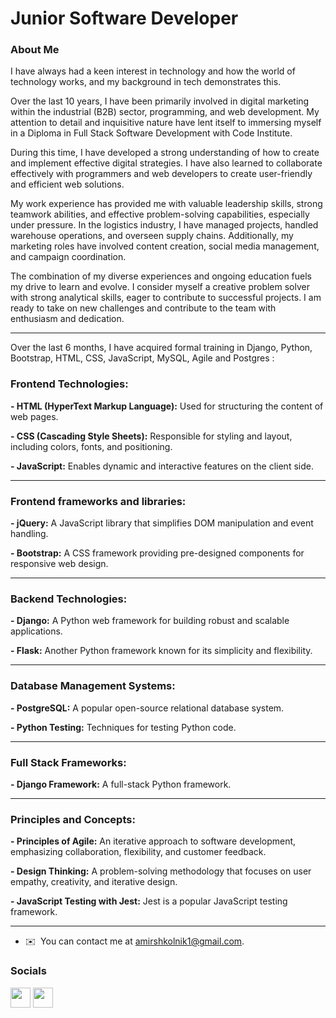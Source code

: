 # Junior Software Developer
### About Me

I have always had a keen interest in technology and how the world of technology works, and my background in tech demonstrates this.

Over the last 10 years, I have been primarily involved in digital marketing within the industrial (B2B) sector, programming, and web development. My attention to detail and inquisitive nature have lent itself to immersing myself in a Diploma in Full Stack Software Development with Code Institute.

During this time, I have developed a strong understanding of how to create and implement effective digital strategies. I have also learned to collaborate effectively with programmers and web developers to create user-friendly and efficient web solutions.

My work experience has provided me with valuable leadership skills, strong teamwork abilities, and effective problem-solving capabilities, especially under pressure. In the logistics industry, I have managed projects, handled warehouse operations, and overseen supply chains. Additionally, my marketing roles have involved content creation, social media management, and campaign coordination.

The combination of my diverse experiences and ongoing education fuels my drive to learn and evolve. I consider myself a creative problem solver with strong analytical skills, eager to contribute to successful projects. I am ready to take on new challenges and contribute to the team with enthusiasm and dedication.
- - -
Over the last 6 months, I have acquired formal training in Django, Python, Bootstrap, HTML, CSS, JavaScript, MySQL, Agile and Postgres : 

### Frontend Technologies:

**- HTML (HyperText Markup Language):** Used for structuring the content of web pages.

**- CSS (Cascading Style Sheets):** Responsible for styling and layout, including colors, fonts, and positioning.

**- JavaScript:** Enables dynamic and interactive features on the client side.

- - -

### Frontend frameworks and libraries:

**- jQuery:** A JavaScript library that simplifies DOM manipulation and event handling.

**- Bootstrap:** A CSS framework providing pre-designed components for responsive web design.

- - -

### Backend Technologies:

**- Django:** A Python web framework for building robust and scalable applications.

**- Flask:** Another Python framework known for its simplicity and flexibility.

- - -

### Database Management Systems:

**- PostgreSQL:** A popular open-source relational database system.

**- Python Testing:** Techniques for testing Python code.

- - -

### Full Stack Frameworks:

**- Django Framework:** A full-stack Python framework.

- - -

### Principles and Concepts:

**- Principles of Agile:** An iterative approach to software development, emphasizing collaboration, flexibility, and customer feedback.

**- Design Thinking:** A problem-solving methodology that focuses on user empathy, creativity, and iterative design.

**- JavaScript Testing with Jest:** Jest is a popular JavaScript testing framework.

- - -

* ✉️  You can contact me at [amirshkolnik1@gmail.com](mailto:amirshkolnik1@gmail.com).

### Socials

<p align="left"> <a href="https://github.com/AmirShkolnik" target="_blank" rel="noreferrer"><img src="https://raw.githubusercontent.com/danielcranney/readme-generator/main/public/icons/socials/github.svg" width="32" height="32" /></a> <a href="https://www.linkedin.com/in/amirshkolnik/" target="_blank" rel="noreferrer"><img src="https://raw.githubusercontent.com/danielcranney/readme-generator/main/public/icons/socials/linkedin.svg" width="32" height="32" /></a>
